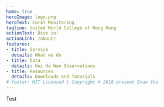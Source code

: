 ```yaml
---
home: true
heroImage: logo.png
heroText: Coral Monitoring
tagline: United World College of Hong Kong
actionText: Dive in!
actionLink: /about/
features:
- title: Service
  details: What we do
- title: Data
  details: Hoi Ha Wan Observations
- title: Resources
  details: Downloads and Tutorials
# footer: MIT Licensed | Copyright © 2018-present Evan You
---
```


Test